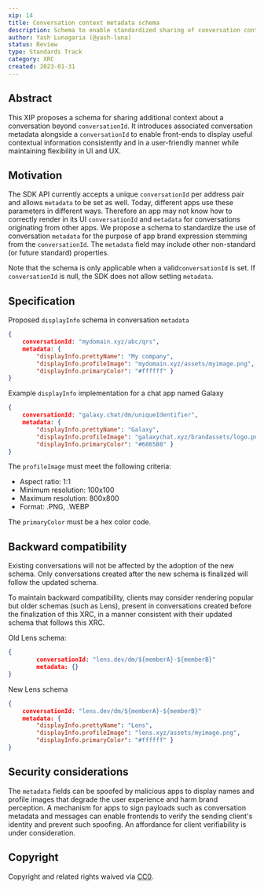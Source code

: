 ```yaml
---
xip: 14
title: Conversation context metadata schema
description: Schema to enable standardized sharing of conversation context
author: Yash Lunagaria (@yash-luna)
status: Review
type: Standards Track
category: XRC
created: 2023-01-31
---
```


## Abstract

This XIP proposes a schema for sharing additional context about a conversation beyond `conversationId`. It introduces associated conversation metadata alongside a `conversationId` to enable front-ends to display useful contextual information consistently and in a user-friendly manner while maintaining flexibility in UI and UX.

## Motivation

The SDK API currently accepts a unique `conversationId` per address pair and allows `metadata` to be set as well. Today, different apps use these parameters in different ways. Therefore an app may not know how to correctly render in its UI `conversationId` and `metadata` for conversations originating from other apps. We propose a schema to standardize the use of conversation `metadata` for the purpose of app brand expression stemming from the `conversationId`. The `metadata` field may include other non-standard (or future standard) properties.

Note that the schema is only applicable when a valid`conversationId` is set. If `conversationId` is null, the SDK does not allow setting `metadata`.

## Specification

Proposed `displayInfo` schema in conversation `metadata`

```json
{
    conversationId: "mydomain.xyz/abc/qrs",
    metadata: { 
        "displayInfo.prettyName": "My company", 
        "displayInfo.profileImage": "mydomain.xyz/assets/myimage.png", 
        "displayInfo.primaryColor": "#ffffff" }
}
```

Example `displayInfo` implementation for a chat app named Galaxy

```json
{
    conversationId: "galaxy.chat/dm/uniqueIdentifier",
    metadata: { 
        "displayInfo.prettyName": "Galaxy", 
        "displayInfo.profileImage": "galaxychat.xyz/brandassets/logo.png", 
        "displayInfo.primaryColor": "#6865B8" }
}
```

The `profileImage` must meet the following criteria:

- Aspect ratio: 1:1
- Minimum resolution: 100x100
- Maximum resolution: 800x800
- Format: .PNG, .WEBP

The `primaryColor` must be a hex color code.

## Backward compatibility

Existing conversations will not be affected by the adoption of the new schema. Only conversations created after the new schema is finalized will follow the updated schema.

To maintain backward compatibility, clients may consider rendering popular but older schemas (such as Lens), present in conversations created before the finalization of this XRC, in a manner consistent with their updated schema that follows this XRC.

Old Lens schema:

```json
{
        conversationId: "lens.dev/dm/${memberA}-${memberB}"
        metadata: {}
}
```

New Lens schema

```json
{
    conversationId: "lens.dev/dm/${memberA}-${memberB}"
    metadata: { 
        "displayInfo.prettyName": "Lens", 
        "displayInfo.profileImage": "lens.xyz/assets/myimage.png", 
        "displayInfo.primaryColor": "#ffffff" }
}
```

## Security considerations

The `metadata` fields can be spoofed by malicious apps to display names and profile images that degrade the user experience and harm brand perception. A mechanism for apps to sign payloads such as conversation metadata and messages can enable frontends to verify the sending client's identity and prevent such spoofing. An affordance for client verifiability is under consideration.

## Copyright

Copyright and related rights waived via [CC0](https://creativecommons.org/publicdomain/zero/1.0/).
